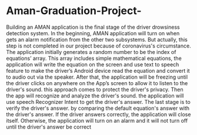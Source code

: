# Aman-Graduation-Project-
Building an AMAN  application is the final stage of the driver drowsiness detection system. In the beginning, AMAN application will turn on when gets an alarm notification from the other two subsystems. But actually, this step is not completed in our project because of coronavirus's circumstance.
The application initially generates a random number to be the index of equations’ array. This array includes simple mathematical equations, the application will write the equation on the screen and use text to speech feature to make the driver’s  Android device read the equation and convert it to audio out via the speaker.
After that, the application will be freezing until the driver clicks on anywhere on the App’s screen to allow it to listen to the driver's sound. this approach comes to protect the driver's privacy. Then the app will recognize and analyze the driver's sound. the application will use speech Recognizer Intent to get the driver's answer.
The last stage is to verify the driver's answer. by comparing the default equation's answer with the driver's answer. If the driver answers correctly, the application will close itself. Otherwise,  the application will turn on an alarm and it will not turn off until the driver's answer be correct
